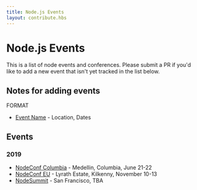 ```yaml
---
title: Node.js Events
layout: contribute.hbs
---
```


# Node.js Events

This is a list of node events and conferences. Please submit a PR if you'd like to add a new event that isn't yet tracked in the list below.

## Notes for adding events

FORMAT
- [Event Name](https://) - Location, Dates

## Events

### 2019
- [NodeConf Columbia](https://colombia.nodeconf.com) - Medellin, Columbia, June 21-22 
- [NodeConf EU](https://www.nodeconf.eu/2019.html) - Lyrath Estate, Kilkenny, November 10-13
- [NodeSummit](https://www.nodesummit.com) - San Francisco, TBA 
